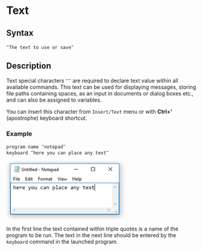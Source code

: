 # Text

## **Syntax**

```text
‴The text to use or save‴
```

## **Description**

Text special characters `‴‴` are required to declare text value within all available commands. This text can be used for displaying messages, storing file paths containing spaces, as an input in documents or dialog boxes etc., and can also be assigned to variables.

You can insert this character from `Insert/Text` menu or with **Ctrl+'** \(apostrophe\) keyboard shortcut.

### **Example**

```text
program name ‴notepad‴
keyboard ‴here you can place any text‴
```

![](../../-assets/text.png)

In the first line the text contained within triple quotes is a name of the program to be run. The text in the next line should be entered by the `keyboard` command in the launched program.


